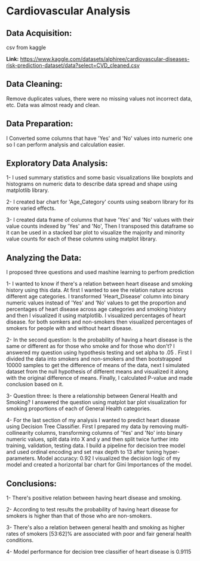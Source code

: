 # Cardiovascular Analysis

## Data Acquisition: 
csv from kaggle 

**Link:** https://www.kaggle.com/datasets/alphiree/cardiovascular-diseases-risk-prediction-dataset/data?select=CVD_cleaned.csv

## Data Cleaning:
Remove duplicates values, there were no missing values not incorrect data, etc. Data was almost ready and clean.

## Data Preparation:
I Converted some columns that have 'Yes' and 'No' values into numeric one so I can perform analysis and calculation easier.

## Exploratory Data Analysis: 

1- I used summary statistics and some basic visualizations like boxplots and histograms on numeric data to describe data spread and shape using matplotlib library. 

2- I created bar chart for 'Age_Category' counts using seaborn library for its more varied effects. 

3- I created data frame of columns that have 'Yes' and 'No' values with their value counts indexed by 'Yes' and 'No', Then I transposed this dataframe so it can be used in a stacked bar plot to visualize the majority and minority value counts for each of these columns using matplot library. 

## Analyzing the Data:

I proposed three questions and used mashine learning to perfrom prediction

1- I wanted to know if there's a relation between heart disease and smoking history using this data. At first I wanted to see the relation nature across different age categories. I transformed 'Heart_Disease' column into binary numeric values instead of 'Yes' and 'No' values to get the proportion and percentages of heart disease across age categories and smoking history and then I visualized it using matplotlib. I visualized percentages of heart disease. for both somkers and non-smokers then visualized percentages of smokers for people with and without heart disease.

2- In the second question:  Is the probability of having a heart disease is the same or different as for those who smoke and for those who don't? I answered my question using hypothesis testing and set alpha to .05 .
First I divided the data into smokers and non-smokers and then bootstrapped 10000 samples to get the difference of means of the data, next I simulated dataset from the null hypothesis of different means and visualized it along with the original difference of means. Finally, I calculated P-value and made conclusion based on it.

3- Question three: Is there a relationship between General Health and Smoking?
I answered the question using matplot bar plot visualization for smoking proportions of each of General Health categories.

4- For the last section of my analysis I wanted to predict heart disease using Decision Tree Classifier. First I prepared my data by removing multi-collinearity columns, transforming columns of 'Yes' and 'No' into binary numeric values, split data into X and y and then split twice further into training, validation, testing data. I build a pipeline for decision tree model and used ordinal encoding and set max depth to 13 after tuning hyper-parameters. 
Model accuracy: 0.92
I visualized the decision logic of my model and created a horizontal bar chart for Gini Importances of the model.

## Conclusions: 

1- There's positive relation between having heart disease and smoking.

2- According to test results the probability of having heart disease for smokers is higher than that of those who are non-smokers.

3- There's also a relation between general health and smoking as higher rates of smokers [53:62]% are associated with poor and fair general health conditions.

4- Model performance for decision tree classifier of heart disease is 0.9115 


